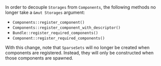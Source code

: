 In order to decouple `Storages` from `Components`, the following methods no longer take a `&mut Storages` argument:

- `Components::register_component()`
- `Components::register_component_with_descriptor()`
- `Bundle::register_required_components()`
- `Component::register_required_components()`

With this change, note that `SparseSets` will no longer be created when components are registered. Instead, they will only be constructed when those components are spawned.
